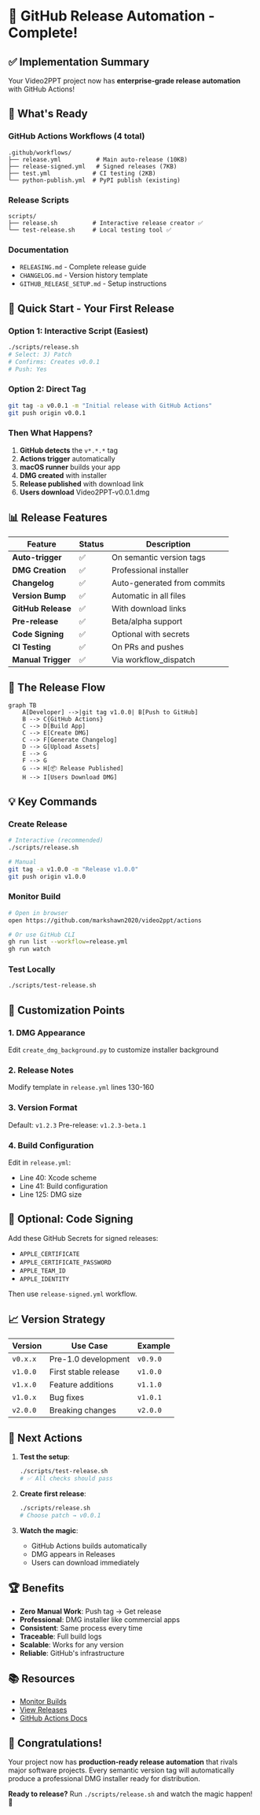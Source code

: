 # 🎉 GitHub Release Automation - Complete!

## ✅ Implementation Summary

Your Video2PPT project now has **enterprise-grade release automation** with GitHub Actions!

## 🚀 What's Ready

### GitHub Actions Workflows (4 total)
```
.github/workflows/
├── release.yml          # Main auto-release (10KB)
├── release-signed.yml   # Signed releases (7KB) 
├── test.yml            # CI testing (2KB)
└── python-publish.yml  # PyPI publish (existing)
```

### Release Scripts
```
scripts/
├── release.sh          # Interactive release creator ✅
└── test-release.sh     # Local testing tool ✅
```

### Documentation
- `RELEASING.md` - Complete release guide
- `CHANGELOG.md` - Version history template
- `GITHUB_RELEASE_SETUP.md` - Setup instructions

## 🎯 Quick Start - Your First Release

### Option 1: Interactive Script (Easiest)
```bash
./scripts/release.sh
# Select: 3) Patch
# Confirms: Creates v0.0.1
# Push: Yes
```

### Option 2: Direct Tag
```bash
git tag -a v0.0.1 -m "Initial release with GitHub Actions"
git push origin v0.0.1
```

### Then What Happens?

1. **GitHub detects** the `v*.*.*` tag
2. **Actions trigger** automatically
3. **macOS runner** builds your app
4. **DMG created** with installer
5. **Release published** with download link
6. **Users download** Video2PPT-v0.0.1.dmg

## 📊 Release Features

| Feature | Status | Description |
|---------|--------|-------------|
| **Auto-trigger** | ✅ | On semantic version tags |
| **DMG Creation** | ✅ | Professional installer |
| **Changelog** | ✅ | Auto-generated from commits |
| **Version Bump** | ✅ | Automatic in all files |
| **GitHub Release** | ✅ | With download links |
| **Pre-release** | ✅ | Beta/alpha support |
| **Code Signing** | ✅ | Optional with secrets |
| **CI Testing** | ✅ | On PRs and pushes |
| **Manual Trigger** | ✅ | Via workflow_dispatch |

## 🔄 The Release Flow

```mermaid
graph TB
    A[Developer] -->|git tag v1.0.0| B[Push to GitHub]
    B --> C{GitHub Actions}
    C --> D[Build App]
    C --> E[Create DMG]
    C --> F[Generate Changelog]
    D --> G[Upload Assets]
    E --> G
    F --> G
    G --> H[📦 Release Published]
    H --> I[Users Download DMG]
```

## 💡 Key Commands

### Create Release
```bash
# Interactive (recommended)
./scripts/release.sh

# Manual
git tag -a v1.0.0 -m "Release v1.0.0"
git push origin v1.0.0
```

### Monitor Build
```bash
# Open in browser
open https://github.com/markshawn2020/video2ppt/actions

# Or use GitHub CLI
gh run list --workflow=release.yml
gh run watch
```

### Test Locally
```bash
./scripts/test-release.sh
```

## 🎨 Customization Points

### 1. DMG Appearance
Edit `create_dmg_background.py` to customize installer background

### 2. Release Notes
Modify template in `release.yml` lines 130-160

### 3. Version Format
Default: `v1.2.3`
Pre-release: `v1.2.3-beta.1`

### 4. Build Configuration
Edit in `release.yml`:
- Line 40: Xcode scheme
- Line 41: Build configuration
- Line 125: DMG size

## 🔐 Optional: Code Signing

Add these GitHub Secrets for signed releases:
- `APPLE_CERTIFICATE`
- `APPLE_CERTIFICATE_PASSWORD`
- `APPLE_TEAM_ID`
- `APPLE_IDENTITY`

Then use `release-signed.yml` workflow.

## 📈 Version Strategy

| Version | Use Case | Example |
|---------|----------|---------|
| `v0.x.x` | Pre-1.0 development | `v0.9.0` |
| `v1.0.0` | First stable release | `v1.0.0` |
| `v1.x.0` | Feature additions | `v1.1.0` |
| `v1.0.x` | Bug fixes | `v1.0.1` |
| `v2.0.0` | Breaking changes | `v2.0.0` |

## 🎯 Next Actions

1. **Test the setup**:
   ```bash
   ./scripts/test-release.sh
   # ✅ All checks should pass
   ```

2. **Create first release**:
   ```bash
   ./scripts/release.sh
   # Choose patch → v0.0.1
   ```

3. **Watch the magic**:
   - GitHub Actions builds automatically
   - DMG appears in Releases
   - Users can download immediately

## 🏆 Benefits

- **Zero Manual Work**: Push tag → Get release
- **Professional**: DMG installer like commercial apps
- **Consistent**: Same process every time
- **Traceable**: Full build logs
- **Scalable**: Works for any version
- **Reliable**: GitHub's infrastructure

## 📚 Resources

- [Monitor Builds](https://github.com/markshawn2020/video2ppt/actions)
- [View Releases](https://github.com/markshawn2020/video2ppt/releases)
- [GitHub Actions Docs](https://docs.github.com/actions)

## 🎉 Congratulations!

Your project now has **production-ready release automation** that rivals major software projects. Every semantic version tag will automatically produce a professional DMG installer ready for distribution.

**Ready to release?** Run `./scripts/release.sh` and watch the magic happen! 🚀